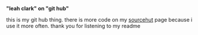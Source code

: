 **"leah clark" on "git hub"**

this is my git hub thing. there is more code on my [sourcehut](https://sr.ht/~leah) page because i use it more often. thank you for listening to my readme
